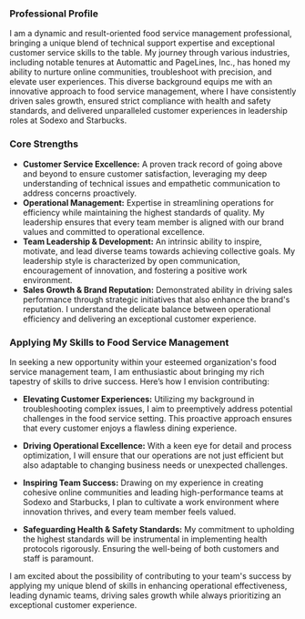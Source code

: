 ### Professional Profile

I am a dynamic and result-oriented food service management professional, bringing a unique blend of technical support expertise and exceptional customer service skills to the table. My journey through various industries, including notable tenures at Automattic and PageLines, Inc., has honed my ability to nurture online communities, troubleshoot with precision, and elevate user experiences. This diverse background equips me with an innovative approach to food service management, where I have consistently driven sales growth, ensured strict compliance with health and safety standards, and delivered unparalleled customer experiences in leadership roles at Sodexo and Starbucks.

### 

### Core Strengths

- **Customer Service Excellence:** A proven track record of going above and beyond to ensure customer satisfaction, leveraging my deep understanding of technical issues and empathetic communication to address concerns proactively.
- **Operational Management:** Expertise in streamlining operations for efficiency while maintaining the highest standards of quality. My leadership ensures that every team member is aligned with our brand values and committed to operational excellence.
- **Team Leadership & Development:** An intrinsic ability to inspire, motivate, and lead diverse teams towards achieving collective goals. My leadership style is characterized by open communication, encouragement of innovation, and fostering a positive work environment.
- **Sales Growth & Brand Reputation:** Demonstrated ability in driving sales performance through strategic initiatives that also enhance the brand's reputation. I understand the delicate balance between operational efficiency and delivering an exceptional customer experience.

### Applying My Skills to Food Service Management

In seeking a new opportunity within your esteemed organization's food service management team, I am enthusiastic about bringing my rich tapestry of skills to drive success. Here’s how I envision contributing:

- **Elevating Customer Experiences:** Utilizing my background in troubleshooting complex issues, I aim to preemptively address potential challenges in the food service setting. This proactive approach ensures that every customer enjoys a flawless dining experience.
    
- **Driving Operational Excellence:** With a keen eye for detail and process optimization, I will ensure that our operations are not just efficient but also adaptable to changing business needs or unexpected challenges.
    
- **Inspiring Team Success:** Drawing on my experience in creating cohesive online communities and leading high-performance teams at Sodexo and Starbucks, I plan to cultivate a work environment where innovation thrives, and every team member feels valued.
    
- **Safeguarding Health & Safety Standards:** My commitment to upholding the highest standards will be instrumental in implementing health protocols rigorously. Ensuring the well-being of both customers and staff is paramount.
    

I am excited about the possibility of contributing to your team's success by applying my unique blend of skills in enhancing operational effectiveness, leading dynamic teams, driving sales growth while always prioritizing an exceptional customer experience.